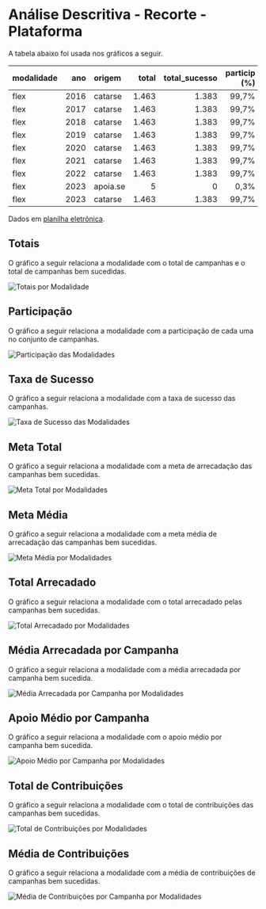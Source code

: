 # Análise Descritiva - Recorte - Plataforma

A tabela abaixo foi usada nos gráficos a seguir.

| modalidade   |   ano | origem   |   total |   total_sucesso |   particip (%) |   taxa_sucesso (%) |     meta (R$) |   meta_avg (R$) |   meta_std (R$) |   meta_min (R$) |   meta_max (R$) |   arrecadado_sucesso (R$) |   arrecadado_avg (R$) |   arrecadado_std (R$) |   arrecadado_min (R$) |   arrecadado_max (R$) |   apoio_medio (R$) |   apoio_std (R$) |   apoio_min (R$) |   apoio_max (R$) |   contribuicoes |   contribuicoes_med |   contribuicoes_std |   contribuicoes_min |   contribuicoes_max |
|:-------------|------:|:---------|--------:|----------------:|---------------:|-------------------:|--------------:|----------------:|----------------:|----------------:|----------------:|--------------------------:|----------------------:|----------------------:|----------------------:|----------------------:|-------------------:|-----------------:|-----------------:|-----------------:|----------------:|--------------------:|--------------------:|--------------------:|--------------------:|
| flex         |  2016 | catarse  |   1.463 |           1.383 |          99,7% |              94,5% | 15.599.716,70 |       11.279,62 |       16.430,31 |           12,04 |      198.811,94 |             18.362.131,94 |             13.277,03 |             33.934,83 |                 10,77 |            708.972,78 |              77,41 |            39,51 |            10,77 |           461,52 |         203.646 |               147,2 |               327,7 |                 1,0 |             7.954,0 |
| flex         |  2017 | catarse  |   1.463 |           1.383 |          99,7% |              94,5% | 15.599.716,70 |       11.279,62 |       16.430,31 |           12,04 |      198.811,94 |             18.362.131,94 |             13.277,03 |             33.934,83 |                 10,77 |            708.972,78 |              77,41 |            39,51 |            10,77 |           461,52 |         203.646 |               147,2 |               327,7 |                 1,0 |             7.954,0 |
| flex         |  2018 | catarse  |   1.463 |           1.383 |          99,7% |              94,5% | 15.599.716,70 |       11.279,62 |       16.430,31 |           12,04 |      198.811,94 |             18.362.131,94 |             13.277,03 |             33.934,83 |                 10,77 |            708.972,78 |              77,41 |            39,51 |            10,77 |           461,52 |         203.646 |               147,2 |               327,7 |                 1,0 |             7.954,0 |
| flex         |  2019 | catarse  |   1.463 |           1.383 |          99,7% |              94,5% | 15.599.716,70 |       11.279,62 |       16.430,31 |           12,04 |      198.811,94 |             18.362.131,94 |             13.277,03 |             33.934,83 |                 10,77 |            708.972,78 |              77,41 |            39,51 |            10,77 |           461,52 |         203.646 |               147,2 |               327,7 |                 1,0 |             7.954,0 |
| flex         |  2020 | catarse  |   1.463 |           1.383 |          99,7% |              94,5% | 15.599.716,70 |       11.279,62 |       16.430,31 |           12,04 |      198.811,94 |             18.362.131,94 |             13.277,03 |             33.934,83 |                 10,77 |            708.972,78 |              77,41 |            39,51 |            10,77 |           461,52 |         203.646 |               147,2 |               327,7 |                 1,0 |             7.954,0 |
| flex         |  2021 | catarse  |   1.463 |           1.383 |          99,7% |              94,5% | 15.599.716,70 |       11.279,62 |       16.430,31 |           12,04 |      198.811,94 |             18.362.131,94 |             13.277,03 |             33.934,83 |                 10,77 |            708.972,78 |              77,41 |            39,51 |            10,77 |           461,52 |         203.646 |               147,2 |               327,7 |                 1,0 |             7.954,0 |
| flex         |  2022 | catarse  |   1.463 |           1.383 |          99,7% |              94,5% | 15.599.716,70 |       11.279,62 |       16.430,31 |           12,04 |      198.811,94 |             18.362.131,94 |             13.277,03 |             33.934,83 |                 10,77 |            708.972,78 |              77,41 |            39,51 |            10,77 |           461,52 |         203.646 |               147,2 |               327,7 |                 1,0 |             7.954,0 |
| flex         |  2023 | apoia.se |       5 |               0 |           0,3% |               0,0% |          0,00 |            0,00 |            0,00 |            0,00 |            0,00 |                      0,00 |                  0,00 |                  0,00 |                  0,00 |                  0,00 |               0,00 |             0,00 |             0,00 |             0,00 |               0 |                 0,0 |                 0,0 |                 0,0 |                 0,0 |
| flex         |  2023 | catarse  |   1.463 |           1.383 |          99,7% |              94,5% | 15.599.716,70 |       11.279,62 |       16.430,31 |           12,04 |      198.811,94 |             18.362.131,94 |             13.277,03 |             33.934,83 |                 10,77 |            708.972,78 |              77,41 |            39,51 |            10,77 |           461,52 |         203.646 |               147,2 |               327,7 |                 1,0 |             7.954,0 |

Dados em [planilha eletrônica](./dados/flex-plataforma.xlsx).


## Totais

O gráfico a seguir relaciona a modalidade com o total de campanhas e o total de campanhas bem sucedidas.

![Totais por Modalidade](./img/flex-plataforma-totais.png)


## Participação

O gráfico a seguir relaciona a modalidade com a participação de cada uma no conjunto de campanhas.

![Participação das Modalidades](./img/flex-plataforma-participacao.png)


## Taxa de Sucesso

O gráfico a seguir relaciona a modalidade com a taxa de sucesso das campanhas.

![Taxa de Sucesso das Modalidades](./img/flex-plataforma-taxa-sucesso.png)


## Meta Total

O gráfico a seguir relaciona a modalidade com a meta de arrecadação das campanhas bem sucedidas.

![Meta Total por Modalidades](./img/flex-plataforma-meta.png)


## Meta Média

O gráfico a seguir relaciona a modalidade com a meta média de arrecadação das campanhas bem sucedidas.

![Meta Média por Modalidades](./img/flex-plataforma-meta-med.png)


## Total Arrecadado

O gráfico a seguir relaciona a modalidade com o total arrecadado pelas campanhas bem sucedidas.

![Total Arrecadado por Modalidades](./img/flex-plataforma-total-arrecadado.png)


## Média Arrecadada por Campanha

O gráfico a seguir relaciona a modalidade com a média arrecadada por campanha bem sucedida.

![Média Arrecadada por Campanha por Modalidades](./img/flex-plataforma-media-arrecadada.png)


## Apoio Médio por Campanha

O gráfico a seguir relaciona a modalidade com o apoio médio por campanha bem sucedida.

![Apoio Médio por Campanha por Modalidades](./img/flex-plataforma-apoio-medio.png)


## Total de Contribuições

O gráfico a seguir relaciona a modalidade com o total de contribuições das campanhas bem sucedidas.

![Total de Contribuições por Modalidades](./img/flex-plataforma-total-contribuicoes.png)


## Média de Contribuições

O gráfico a seguir relaciona a modalidade com a média de contribuições de campanhas bem sucedidas.

![Média de Contribuições por Campanha por Modalidades](./img/flex-plataforma-media-contribuicoes.png)



